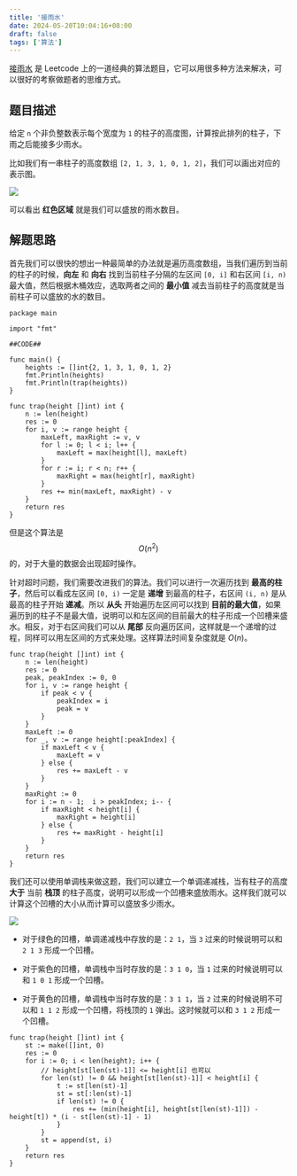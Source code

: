 ```yaml
---
title: '接雨水'
date: 2024-05-20T10:04:16+08:00
draft: false
tags: ['算法']
---
```


[接雨水](https://leetcode.cn/problems/trapping-rain-water/) 是 Leetcode 上的一道经典的算法题目，它可以用很多种方法来解决，可以很好的考察做题者的思维方式。

<!--more-->

## 题目描述

给定 `n` 个非负整数表示每个宽度为 `1` 的柱子的高度图，计算按此排列的柱子，下雨之后能接多少雨水。

比如我们有一串柱子的高度数组 `[2, 1, 3, 1, 0, 1, 2]`，我们可以画出对应的表示图。

![](https://images.52funny.me/blog/2024-EJhIq2.png)

可以看出 **红色区域** 就是我们可以盛放的雨水数目。

## 解题思路

首先我们可以很快的想出一种最简单的办法就是遍历高度数组，当我们遍历到当前的柱子的时候，**向左** 和 **向右** 找到当前柱子分隔的左区间 `[0, i]` 和右区间 `[i, n)` 最大值，然后根据木桶效应，选取两者之间的 **最小值** 减去当前柱子的高度就是当前柱子可以盛放的水的数目。

```codapitmpl{id="main.go"}
package main

import "fmt"

##CODE##

func main() {
    heights := []int{2, 1, 3, 1, 0, 1, 2}
    fmt.Println(heights)
    fmt.Println(trap(heights))
}
```

```codapi{lang="go" template="main.go"}
func trap(height []int) int {
    n := len(height)
    res := 0
    for i, v := range height {
        maxLeft, maxRight := v, v
        for l := 0; l < i; l++ {
            maxLeft = max(height[l], maxLeft)
        }
        for r := i; r < n; r++ {
            maxRight = max(height[r], maxRight)
        }
        res += min(maxLeft, maxRight) - v
    }
    return res
}
```

但是这个算法是 $$O(n^{2})$$​ 的，对于大量的数据会出现超时操作。

针对超时问题，我们需要改进我们的算法。我们可以进行一次遍历找到 **最高的柱子**，然后可以看成左区间 `[0, i)` 一定是 **递增** 到最高的柱子，右区间 `(i, n)` 是从最高的柱子开始 **递减**。所以 **从头** 开始遍历左区间可以找到 **目前的最大值**，如果遍历到的柱子不是最大值，说明可以和左区间的目前最大的柱子形成一个凹槽来盛水。相反，对于右区间我们可以从 **尾部** 反向遍历区间，这样就是一个递增的过程，同样可以用左区间的方式来处理。这样算法时间复杂度就是 $O(n)$。

```codapi{lang="go" template="main.go"}
func trap(height []int) int {
    n := len(height)
    res := 0
    peak, peakIndex := 0, 0
    for i, v := range height {
        if peak < v {
            peakIndex = i
            peak = v
        }
    }
    maxLeft := 0
    for _, v := range height[:peakIndex] {
        if maxLeft < v {
            maxLeft = v
        } else {
            res += maxLeft - v
        }
    }
    maxRight := 0
    for i := n - 1;  i > peakIndex; i-- {
        if maxRight < height[i] {
            maxRight = height[i]
        } else {
            res += maxRight - height[i]
        }
    }
    return res
}
```

我们还可以使用单调栈来做这题，我们可以建立一个单调递减栈，当有柱子的高度 **大于** 当前 **栈顶** 的柱子高度，说明可以形成一个凹槽来盛放雨水。这样我们就可以计算这个凹槽的大小从而计算可以盛放多少雨水。

![](https://images.52funny.me/blog/2024-v8OMVC.png)

- 对于绿色的凹槽，单调递减栈中存放的是：`2 1`，当 `3` 过来的时候说明可以和 `2 1 3` 形成一个凹槽。

- 对于紫色的凹槽，单调栈中当时存放的是：`3 1 0`，当 `1` 过来的时候说明可以和 `1 0 1` 形成一个凹槽。

- 对于黄色的凹槽，单调栈中当时存放的是：`3 1 1`，当 `2` 过来的时候说明不可以和 `1 1 2` 形成一个凹槽，将栈顶的 `1` 弹出。这时候就可以和 `3 1 2` 形成一个凹槽。

```codapi{lang="go" template="main.go"}
func trap(height []int) int {
	st := make([]int, 0)
	res := 0
	for i := 0; i < len(height); i++ {
		// height[st[len(st)-1]] <= height[i] 也可以
		for len(st) != 0 && height[st[len(st)-1]] < height[i] {
			t := st[len(st)-1]
			st = st[:len(st)-1]
			if len(st) != 0 {
				res += (min(height[i], height[st[len(st)-1]]) - height[t]) * (i - st[len(st)-1] - 1)
			}
		}
		st = append(st, i)
	}
	return res
}
```
